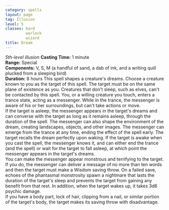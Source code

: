 ```yaml
---
category: spells
layout: page
tag: Illusion
level: 5
classes: bard
         warlock
         wizard
title: Dream 
---
```

_5th-level illusion_ 
**Casting Time:** 1 minute    
**Range:** Special    
**Components:** V, S, M (a handful of sand, a dab of ink, and a writing quill plucked from a sleeping bird)    
**Duration:** 8 hours 
This spell shapes a creature's dreams. Choose a creature known to you as the target of this spell. The target must be on the same plane of existence as you. Creatures that don't sleep, such as elves, can't be contacted by this spell. You, or a willing creature you touch, enters a trance state, acting as a messenger. While in the trance, the messenger is aware of his or her surroundings, but can't take actions or move.    
If the target is asleep, the messenger appears in the target's dreams and can converse with the target as long as it remains asleep, through the duration of the spell. The messenger can also shape the environment of the dream, creating landscapes, objects, and other images. The messenger can emerge from the trance at any time, ending the effect of the spell early. The target recalls the dream perfectly upon waking. If the target is awake when you cast the spell, the messenger knows it, and can either end the trance (and the spell) or wait for the target to fall asleep, at which point the messenger appears in the target's dreams.    
You can make the messenger appear monstrous and terrifying to the target. If you do, the messenger can deliver a message of no more than ten words and then the target must make a Wisdom saving throw. On a failed save, echoes of the phantasmal monstrosity spawn a nightmare that lasts the duration of the target's sleep and prevents the target from gaining any benefit from that rest. In addition, when the target wakes up, it takes 3d6 psychic damage.    
If you have a body part, lock of hair, clipping from a nail, or similar portion of the target's body, the target makes its saving throw with disadvantage.

